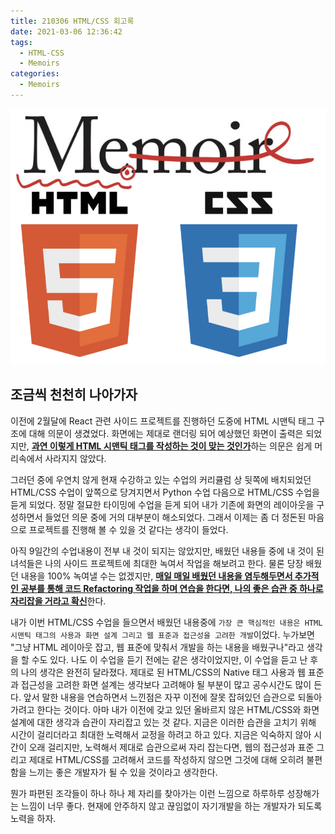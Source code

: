 ```yaml
---
title: 210306 HTML/CSS 회고록
date: 2021-03-06 12:36:42
tags:
  - HTML-CSS
  - Memoirs
categories:
  - Memoirs
---
```


![](/images/post_images/210306_html_css_memoirs.png)

## **조금씩 천천히 나아가자**

이전에 2월달에 React 관련 사이드 프로젝트를 진행하던 도중에 HTML 시맨틱 태그 구조에 대해 의문이 생겼었다. 화면에는 제대로 랜더링 되어 예상했던 화면이 출력은 되었지만, <ins><b>과연 이렇게 HTML 시맨틱 태그를 작성하는 것이 맞는 것인가</b></ins>하는 의문은 쉽게 머리속에서 사라지지 않았다.

그러던 중에 우연치 않게 현재 수강하고 있는 수업의 커리큘럼 상 뒷쪽에 배치되었던 HTML/CSS 수업이 앞쪽으로 당겨지면서 Python 수업 다음으로 HTML/CSS 수업을 듣게 되었다.
정말 절묘한 타이밍에 수업을 듣게 되어 내가 기존에 화면의 레이아웃을 구성하면서 들었던 의문 중에 거의 대부분이 해소되었다.
그래서 이제는 좀 더 정돈된 마음으로 프로젝트를 진행해 볼 수 있을 것 같다는 생각이 들었다.

  <!-- more -->

아직 9일간의 수업내용이 전부 내 것이 되지는 않았지만, 배웠던 내용들 중에 내 것이 된 녀석들은 나의 사이드 프로젝트에 최대한 녹여서 작업을 해보려고 한다. 물론 당장 배웠던 내용을 100% 녹여낼 수는 없겠지만, <ins><b>매일 매일 배웠던 내용을 염두해두면서 추가적인 공부를 통해 코드 Refactoring 작업을 하며 연습을 한다면, 나의 좋은 습관 중 하나로 자리잡을 거라고 확신</b></ins>한다.

내가 이번 HTML/CSS 수업을 들으면서 배웠던 내용중에 `가장 큰 핵심적인 내용은 HTML 시맨틱 태그의 사용과 화면 설계 그리고 웹 표준과 접근성을 고려한 개발`이었다.
누가보면 "그냥 HTML 레이아웃 잡고, 웹 표준에 맞춰서 개발을 하는 내용을 배웠구나"라고 생각을 할 수도 있다. 나도 이 수업을 듣기 전에는 같은 생각이었지만, 이 수업을 듣고 난 후의 나의 생각은 완전히 달라졌다.
제대로 된 HTML/CSS의 Native 태그 사용과 웹 표준과 접근성을 고려한 화면 설계는 생각보다 고려해야 될 부분이 많고 공수시간도 많이 든다.
앞서 말한 내용을 연습하면서 느낀점은 자꾸 이전에 잘못 잡혀있던 습관으로 되돌아 가려고 한다는 것이다. 아마 내가 이전에 갖고 있던 올바르지 않은 HTML/CSS와 화면 설계에 대한 생각과 습관이 자리잡고 있는 것 같다. 지금은 이러한 습관을 고치기 위해 시간이 걸리더라고 최대한 노력해서 교정을 하려고 하고 있다.
지금은 익숙하지 않아 시간이 오래 걸리지만, 노력해서 제대로 습관으로써 자리 잡는다면, 웹의 접근성과 표준 그리고 제대로 HTML/CSS를 고려해서 코드를 작성하지 않으면 그것에 대해 오히려 불편함을 느끼는 좋은 개발자가 될 수 있을 것이라고 생각한다.

뭔가 파편된 조각들이 하나 하나 제 자리를 찾아가는 이런 느낌으로 하루하루 성장해가는 느낌이 너무 좋다. 현재에 안주하지 않고 끊임없이 자기개발을 하는 개발자가 되도록 노력을 하자.
